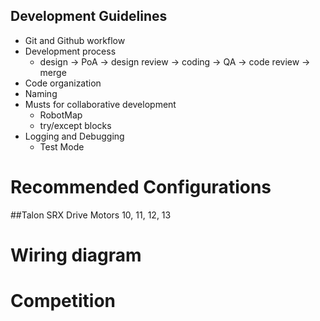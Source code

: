 ## Development Guidelines
- Git and Github workflow
- Development process
    - design -> PoA -> design review -> coding -> QA -> code review -> merge
- Code organization
- Naming
- Musts for collaborative development
    - RobotMap
    - try/except blocks
- Logging and Debugging
    - Test Mode

# Recommended Configurations
##Talon SRX Drive Motors
10, 11, 12, 13

# Wiring diagram

# Competition
